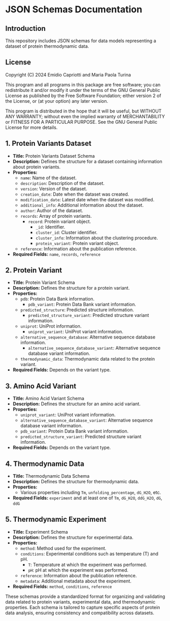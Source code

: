 # JSON Schemas Documentation

## Introduction
This repository includes JSON schemas for data models representing a dataset of protein thermodynamic data.

## License
Copyright (C) 2024 Emidio Capriotti and Maria Paola Turina

This program and all programs in this package are free software; you can redistribute it and/or modify it under the terms of the GNU General Public License as published by the Free Software Foundation; either version 2 of the License, or (at your option) any later version.

This program is distributed in the hope that it will be useful, but WITHOUT ANY WARRANTY; without even the implied warranty of MERCHANTABILITY or FITNESS FOR A PARTICULAR PURPOSE. See the GNU General Public License for more details.

## 1. Protein Variants Dataset

- **Title:** Protein Variants Dataset Schema
- **Description:** Defines the structure for a dataset containing information about protein variants.
- **Properties:**
  - `name`: Name of the dataset.
  - `description`: Description of the dataset.
  - `version`: Version of the dataset.
  - `creation_date`: Date when the dataset was created.
  - `modification_date`: Latest date when the dataset was modified.
  - `additional_info`: Additional information about the dataset.
  - `author`: Author of the dataset.
  - `records`: Array of protein variants.
    - `record`: Protein variant object.
      - `_id`: Identifier.
      - `cluster_id`: Cluster identifier.
      - `cluster_info`: Information about the clustering procedure.
      - `protein_variant`: Protein variant object.
  - `reference`: Information about the publication reference.
- **Required Fields:** `name`, `records`, `reference`

## 2. Protein Variant

- **Title:** Protein Variant Schema
- **Description:** Defines the structure for a protein variant.
- **Properties:**
  - `pdb`: Protein Data Bank information.
    - `pdb_variant`: Protein Data Bank variant information. 
  - `predicted_structure`: Predicted structure information.
    - `predicted_structure_variant`: Predicted structure variant information.
  - `uniprot`: UniProt information.
    - `uniprot_variant`: UniProt variant information.
  - `alternative_sequence_database`: Alternative sequence database information.
    - `alternative_sequence_database_variant`: Alternative sequence database variant information.
  - `thermodynamic_data`: Thermodynamic data related to the protein variant.
- **Required Fields:** Depends on the variant type.

## 3. Amino Acid Variant

- **Title:** Amino Acid Variant Schema
- **Description:** Defines the structure for an amino acid variant.
- **Properties:**
  - `uniprot_variant`: UniProt variant information.
  - `alternative_sequence_database_variant`: Alternative sequence database variant information.
  - `pdb_variant`: Protein Data Bank variant information.
  - `predicted_structure_variant`: Predicted structure variant information.
- **Required Fields:** Depends on the variant type.

## 4. Thermodynamic Data

- **Title:** Thermodynamic Data Schema
- **Description:** Defines the structure for thermodynamic data.
- **Properties:**
  - Various properties including `Tm`, `unfolding_percentage`, `dG_H2O`, etc.
- **Required Fields:** `experiment` and at least one of `Tm`, `dG_H2O`, `ddG_H2O`, `dG`, `ddG`

## 5. Thermodynamic Experiment

- **Title:** Experiment Schema
- **Description:** Defines the structure for experimental data.
- **Properties:**
  - `method`: Method used for the experiment.
  - `conditions`: Experimental conditions such as temperature (T) and pH.
    - `T`: Temperature at which the experiment was performed.
    - `pH`: pH at which the experiment was performed.
  - `reference`: Information about the publication reference.
  - `metadata`: Additional metadata about the experiment.
- **Required Fields:** `method`, `conditions`, `reference`

These schemas provide a standardized format for organizing and validating data related to protein variants, experimental data, and thermodynamic properties. Each schema is tailored to capture specific aspects of protein data analysis, ensuring consistency and compatibility across datasets.

